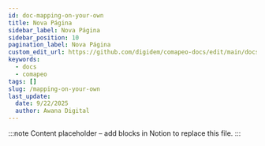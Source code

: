 ```yaml
---
id: doc-mapping-on-your-own
title: Nova Página
sidebar_label: Nova Página
sidebar_position: 10
pagination_label: Nova Página
custom_edit_url: https://github.com/digidem/comapeo-docs/edit/main/docs/getting-started-essentials/mapping-on-your-own.md
keywords:
  - docs
  - comapeo
tags: []
slug: /mapping-on-your-own
last_update:
  date: 9/22/2025
  author: Awana Digital
---
```


<!-- Placeholder content generated automatically because the Notion page is missing a Website Block. -->

:::note
Content placeholder – add blocks in Notion to replace this file.
:::
